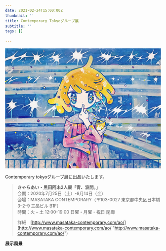 ```yaml
---
date: 2021-02-24T15:00:00Z
thumbnail: ''
title: Contemporary Tokyoグループ展
subtitle: ''
tags: []

---
```

![](/src/assets/content/images/2020_-naniwo-muimitotoraerukas.jpg)

Contemporary tokyoグループ展に出品いたします。

> **きゃらあい・黒田阿未2人展「青、波間。」**  
> 会期：2020年7月25日（土）-8月14日（金）  
> 会場：MASATAKA CONTEMPORARY（〒103-0027 東京都中央区日本橋 3–2–9 三晶ビル B1F）  
> 時間：火 – 土 12:00-19:00 日曜・月曜・祝日 閉廊
>
> 詳細　[http://www.masataka-contemporary.com/ao/](http://www.masataka-contemporary.com/ao/ "http://www.masataka-contemporary.com/ao/")

  
 **展示風景**